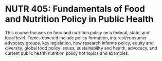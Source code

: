 # NUTR 405: Fundamentals of Food and Nutrition Policy in Public Health

This course focuses on food and nutrition policy on a federal, state, and local level. Topics covered include policy formation, interest/consumer advocacy groups, key legislation, how research informs policy, equity and diversity, global food policy issues, sustainability and health, advocacy, and current public health nutrition policy hot topics and examples.
